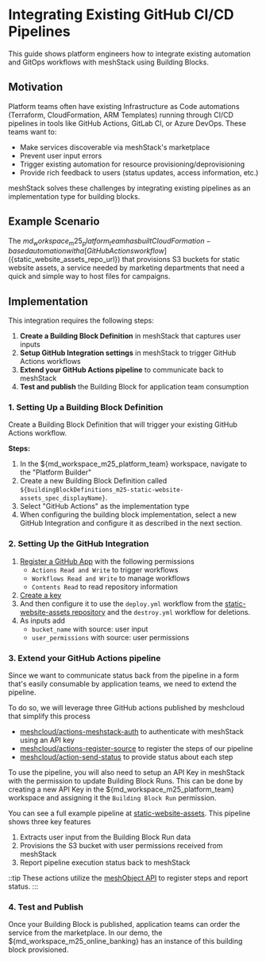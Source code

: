 # Integrating Existing GitHub CI/CD Pipelines

This guide shows platform engineers how to integrate existing automation and GitOps workflows with meshStack using Building Blocks.

## Motivation

Platform teams often have existing Infrastructure as Code automations (Terraform, CloudFormation, ARM Templates) running through CI/CD pipelines in tools like GitHub Actions, GitLab CI, or Azure DevOps. These teams want to:

- Make services discoverable via meshStack's marketplace
- Prevent user input errors
- Trigger existing automation for resource provisioning/deprovisioning
- Provide rich feedback to users (status updates, access information, etc.)

meshStack solves these challenges by integrating existing pipelines as an implementation type for building blocks.

## Example Scenario

The ${md_workspace_m25_platform_team} has built CloudFormation-based automation with a [GitHub Actions workflow](${static_website_assets_repo_url}) that provisions S3 buckets for static website assets, a service needed by marketing departments that need a quick and simple way to host files for campaigns.

## Implementation

This integration requires the following steps:

1. **Create a Building Block Definition** in meshStack that captures user inputs
2. **Setup GitHub Integration settings** in meshStack to trigger GitHub Actions workflows
3. **Extend your GitHub Actions pipeline** to communicate back to meshStack
4. **Test and publish** the Building Block for application team consumption

### 1. Setting Up a Building Block Definition

Create a Building Block Definition that will trigger your existing GitHub Actions workflow.

**Steps:**

1. In the ${md_workspace_m25_platform_team} workspace, navigate to the "Platform Builder"
2. Create a new Building Block Definition called `${buildingBlockDefinitions_m25-static-website-assets_spec_displayName}`.
3. Select "GitHub Actions" as the implementation type
5. When configuring the building block implementation, select a new GitHub Integration and configure it as described in the next section.

### 2. Setting Up the GitHub Integration

1. [Register a GitHub App](https://docs.github.com/en/apps/creating-github-apps/registering-a-github-app/registering-a-github-app) with the following permissions
    - `Actions Read and Write` to trigger workflows
    - `Workflows Read and Write` to manage workflows
    - `Contents Read` to read repository information
2. [Create a key](https://docs.github.com/en/apps/creating-github-apps/authenticating-with-a-github-app/managing-private-keys-for-github-apps)
3. And then configure it to use the `deploy.yml` workflow from the [static-website-assets repository](${static_website_assets_repo_url}/tree/main/.github/workflows/deploy.yml) and the `destroy.yml` workflow for deletions.
4. As inputs add
    - `bucket_name` with source: user input
    - `user_permissions` with source: user permissions

### 3. Extend your GitHub Actions pipeline

Since we want to communicate status back from the pipeline in a form that's easily consumable
by application teams, we need to extend the pipeline.

To do so, we will leverage three GitHub actions published by meshcloud that simplify this process

- [meshcloud/actions-meshstack-auth](https://github.com/meshcloud/actions-meshstack-auth) to authenticate with meshStack using an API key
- [meshcloud/actions-register-source](https://github.com/meshcloud/actions-register-source) to register the steps of our pipeline
- [meshcloud/action-send-status](https://github.com/meshcloud/actions-send-status) to provide status about each step

To use the pipeline, you will also need to setup an API Key in meshStack with the permission to update Building Block Runs.
This can be done by creating a new API Key in the ${md_workspace_m25_platform_team} workspace and assigning it the `Building Block Run` permission.

You can see a full example pipeline at [static-website-assets](${static_website_assets_repo_url}/tree/main/.github/workflows). This pipeline shows three key features

1. Extracts user input from the Building Block Run data
2. Provisions the S3 bucket with user permissions received from meshStack
3. Report pipeline execution status back to meshStack

::tip
These actions utilize the [meshObject API](../../api/index.html#mesh_buildingblockrun) to register steps and report status.
:::


### 4. Test and Publish

Once your Building Block is published, application teams can order the service from the marketplace.
In our demo, the ${md_workspace_m25_online_banking} has an instance of this building block provisioned.
